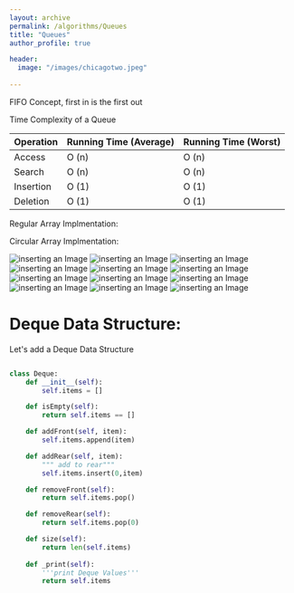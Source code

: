 ```yaml
---
layout: archive
permalink: /algorithms/Queues
title: "Queues"
author_profile: true

header:
  image: "/images/chicagotwo.jpeg"
  
---
```



FIFO Concept, first in is the first out

Time Complexity of a Queue

| Operation | Running Time (Average) | Running Time (Worst) |
|-----------|------------------------|----------------------|
| Access    | O (n)                  | O (n)                |
| Search    | O (n)                  | O (n)                |
| Insertion | O (1)                  | O (1)                |
| Deletion  | O (1)                  | O (1)                |


Regular Array Implmentation:

Circular Array Implmentation:

![inserting an Image](/images/queues/Page1.jpg)
![inserting an Image](/images/queues/Page2.jpg)
![inserting an Image](/images/queues/Page3.jpg)
![inserting an Image](/images/queues/Page4.jpg)
![inserting an Image](/images/queues/Page5.jpg)
![inserting an Image](/images/queues/Page6.jpg)
![inserting an Image](/images/queues/Page7.jpg)
![inserting an Image](/images/queues/Page8.jpg)
![inserting an Image](/images/queues/Page9.jpg)
![inserting an Image](/images/queues/Page10.jpg)
![inserting an Image](/images/queues/Page11.jpg)
![inserting an Image](/images/queues/Page12.jpg)



# Deque Data Structure:

Let's add a Deque Data Structure

```python

class Deque:
    def __init__(self):
        self.items = []

    def isEmpty(self):
        return self.items == []

    def addFront(self, item):
        self.items.append(item)

    def addRear(self, item):
        """ add to rear"""
        self.items.insert(0,item)

    def removeFront(self):
        return self.items.pop()

    def removeRear(self):
        return self.items.pop(0)

    def size(self):
        return len(self.items)
    
    def _print(self):
        '''print Deque Values'''
        return self.items
        
```